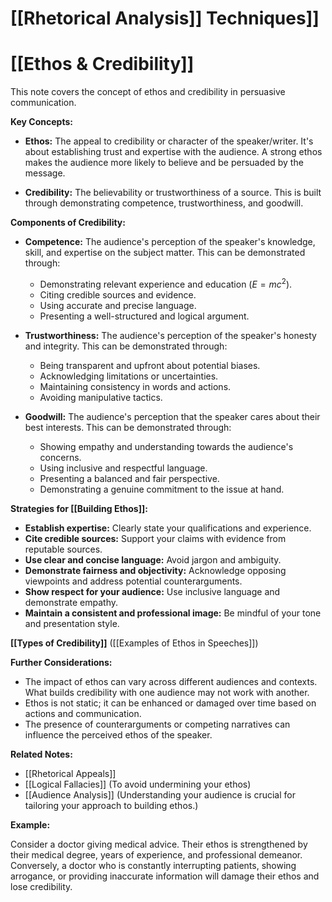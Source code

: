 # [[Rhetorical Analysis]] Techniques]]
# [[Ethos & Credibility]]

This note covers the concept of ethos and credibility in persuasive communication.

**Key Concepts:**

* **Ethos:**  The appeal to credibility or character of the speaker/writer.  It's about establishing trust and expertise with the audience.  A strong ethos makes the audience more likely to believe and be persuaded by the message.

* **Credibility:** The believability or trustworthiness of a source. This is built through demonstrating competence, trustworthiness, and goodwill.

**Components of Credibility:**

* **Competence:**  The audience's perception of the speaker's knowledge, skill, and expertise on the subject matter.  This can be demonstrated through:
    *  Demonstrating relevant experience and education ($E = mc^2$).
    *  Citing credible sources and evidence.
    *  Using accurate and precise language.
    *  Presenting a well-structured and logical argument.

* **Trustworthiness:** The audience's perception of the speaker's honesty and integrity. This can be demonstrated through:
    *  Being transparent and upfront about potential biases.
    *  Acknowledging limitations or uncertainties.
    *  Maintaining consistency in words and actions.
    *  Avoiding manipulative tactics.

* **Goodwill:** The audience's perception that the speaker cares about their best interests. This can be demonstrated through:
    *  Showing empathy and understanding towards the audience's concerns.
    *  Using inclusive and respectful language.
    *  Presenting a balanced and fair perspective.
    *  Demonstrating a genuine commitment to the issue at hand.


**Strategies for [[Building Ethos]]:**

* **Establish expertise:**  Clearly state your qualifications and experience.
* **Cite credible sources:** Support your claims with evidence from reputable sources.
* **Use clear and concise language:** Avoid jargon and ambiguity.
* **Demonstrate fairness and objectivity:** Acknowledge opposing viewpoints and address potential counterarguments.
* **Show respect for your audience:** Use inclusive language and demonstrate empathy.
* **Maintain a consistent and professional image:** Be mindful of your tone and presentation style.

**[[Types of Credibility]]**  ([[Examples of Ethos in Speeches]])


**Further Considerations:**

* The impact of ethos can vary across different audiences and contexts.  What builds credibility with one audience may not work with another.
*  Ethos is not static; it can be enhanced or damaged over time based on actions and communication.
*  The presence of counterarguments or competing narratives can influence the perceived ethos of the speaker.


**Related Notes:**

* [[Rhetorical Appeals]]
* [[Logical Fallacies]]  (To avoid undermining your ethos)
* [[Audience Analysis]] (Understanding your audience is crucial for tailoring your approach to building ethos.)


**Example:**

Consider a doctor giving medical advice.  Their ethos is strengthened by their medical degree, years of experience, and professional demeanor.  Conversely, a doctor who is constantly interrupting patients, showing arrogance, or providing inaccurate information will damage their ethos and lose credibility.
